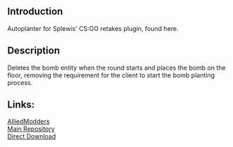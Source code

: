## Introduction

Autoplanter for Splewis' CS:GO retakes plugin, found here.

## Description

Deletes the bomb entity when the round starts and places the bomb on the floor, removing the requirement for the client to start the bomb planting process.

## Links:

[AlliedModders](https://forums.alliedmods.net/showthread.php?t=302163)  
[Main Repository](https://github.com/Technoblazed/sm-autoplant)  
[Direct Download](https://github.com/Technoblazed/sm-autoplant/archive/master.zip)
